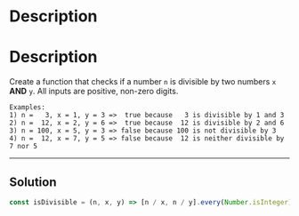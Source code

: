 # Description

# Description

Create a function that checks if a number `n` is divisible by two numbers `x` **AND** `y`. All inputs are positive, non-zero digits.

```
Examples:
1) n =   3, x = 1, y = 3 =>  true because   3 is divisible by 1 and 3
2) n =  12, x = 2, y = 6 =>  true because  12 is divisible by 2 and 6
3) n = 100, x = 5, y = 3 => false because 100 is not divisible by 3
4) n =  12, x = 7, y = 5 => false because  12 is neither divisible by 7 nor 5
```

---

## Solution

```js
const isDivisible = (n, x, y) => [n / x, n / y].every(Number.isInteger);
```
